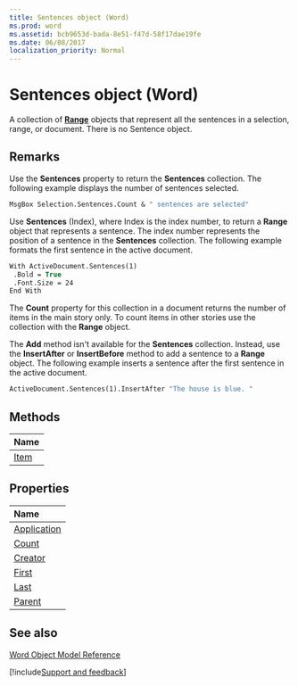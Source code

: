 ```yaml
---
title: Sentences object (Word)
ms.prod: word
ms.assetid: bcb9653d-bada-8e51-f47d-58f17dae19fe
ms.date: 06/08/2017
localization_priority: Normal
---
```



# Sentences object (Word)

A collection of  **[Range](Word.Range.md)** objects that represent all the sentences in a selection, range, or document. There is no Sentence object.


## Remarks

Use the  **Sentences** property to return the **Sentences** collection. The following example displays the number of sentences selected.


```vb
MsgBox Selection.Sentences.Count & " sentences are selected"
```

Use  **Sentences** (Index), where Index is the index number, to return a **Range** object that represents a sentence. The index number represents the position of a sentence in the **Sentences** collection. The following example formats the first sentence in the active document.




```vb
With ActiveDocument.Sentences(1) 
 .Bold = True 
 .Font.Size = 24 
End With
```

The  **Count** property for this collection in a document returns the number of items in the main story only. To count items in other stories use the collection with the **Range** object.

The  **Add** method isn't available for the **Sentences** collection. Instead, use the **InsertAfter** or **InsertBefore** method to add a sentence to a **Range** object. The following example inserts a sentence after the first sentence in the active document.




```vb
ActiveDocument.Sentences(1).InsertAfter "The house is blue. "
```


## Methods



|Name|
|:-----|
|[Item](Word.Sentences.Item.md)|

## Properties



|Name|
|:-----|
|[Application](Word.Sentences.Application.md)|
|[Count](Word.Sentences.Count.md)|
|[Creator](Word.Sentences.Creator.md)|
|[First](Word.Sentences.First.md)|
|[Last](Word.Sentences.Last.md)|
|[Parent](Word.Sentences.Parent.md)|

## See also


[Word Object Model Reference](overview/Word/object-model.md)

[!include[Support and feedback](~/includes/feedback-boilerplate.md)]